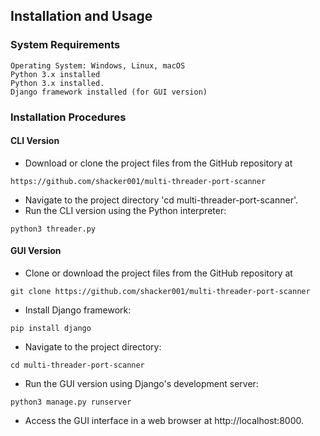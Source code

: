 ## Installation and Usage
### System Requirements
```
Operating System: Windows, Linux, macOS
Python 3.x installed
Python 3.x installed.
Django framework installed (for GUI version)

```
### Installation Procedures
#### CLI Version
* Download or clone the project files from the GitHub repository at
```
https://github.com/shacker001/multi-threader-port-scanner
```
* Navigate to the project directory 'cd multi-threader-port-scanner'.
* Run the CLI version using the Python interpreter:
```
python3 threader.py
```

#### GUI Version
* Clone or download the project files from the GitHub repository at
```
git clone https://github.com/shacker001/multi-threader-port-scanner
```
* Install Django framework:
```
pip install django
```
* Navigate to the project directory:
```
cd multi-threader-port-scanner
```
* Run the GUI version using Django's development server:
```
python3 manage.py runserver
```
* Access the GUI interface in a web browser at http://localhost:8000.